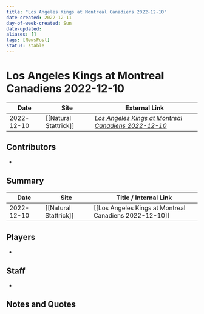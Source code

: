 ```yaml
---
title: "Los Angeles Kings at Montreal Canadiens 2022-12-10"
date-created: 2022-12-11
day-of-week-created: Sun
date-updated: 
aliases: []
tags: [NewsPost]
status: stable
---
```


# Los Angeles Kings at Montreal Canadiens 2022-12-10

| Date       | Site                  | External Link                                                                                                                |
| ---------- | --------------------- | ---------------------------------------------------------------------------------------------------------------------------- |
| 2022-12-10 | [[Natural Stattrick]] | [*Los Angeles Kings at Montreal Canadiens 2022-12-10*](https://www.naturalstattrick.com/game.php?season=20222023&game=20439) |

## Contributors
- 

## Summary
> 

| Date       | Site                  | Title / Internal Link                                  |
| ---------- | --------------------- | ------------------------------------------------------ |
| 2022-12-10 | [[Natural Stattrick]] | [[Los Angeles Kings at Montreal Canadiens 2022-12-10]] |

## Players
- 

## Staff
- 

## Notes and Quotes
> 

